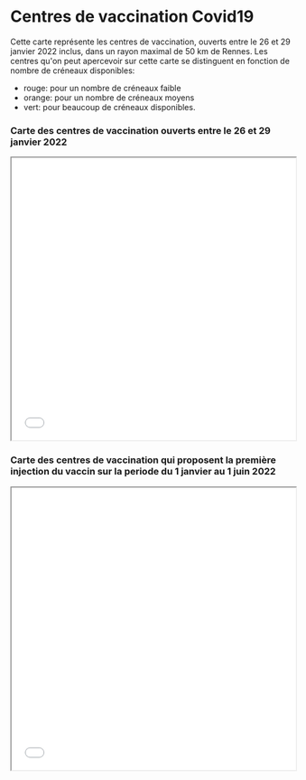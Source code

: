 # Centres de vaccination Covid19

Cette carte représente les centres de vaccination, ouverts entre le 26 et 29 janvier 2022 inclus,
dans un rayon maximal de 50 km de Rennes. Les centres qu'on peut apercevoir sur cette carte se distinguent en fonction de nombre de créneaux disponibles: 
- rouge: pour un nombre de créneaux faible
- orange: pour un nombre de créneaux moyens
- vert: pour beaucoup de créneaux disponibles.



### Carte des centres de vaccination ouverts entre le 26 et 29 janvier 2022

<iframe src="base_map.html" class="is-fullwidth" height="500px" width="100%"></iframe>



### Carte des centres de vaccination qui proposent la première injection du vaccin sur la periode du 1 janvier au 1 juin 2022

<iframe src="base_map1.html" class="is-fsullwidth" height="500px" width="100%"></iframe>
